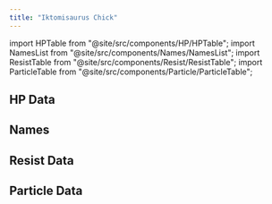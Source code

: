 ```yaml
---
title: "Iktomisaurus Chick"
---
```


import HPTable from "@site/src/components/HP/HPTable";
import NamesList from "@site/src/components/Names/NamesList";
import ResistTable from "@site/src/components/Resist/ResistTable";
import ParticleTable from "@site/src/components/Particle/ParticleTable";

## HP Data

<HPTable item_key="iktomisauruschick" data_src="enemy" />

## Names

<NamesList item_key="iktomisauruschick" data_src="enemy" />

## Resist Data

<ResistTable item_key="iktomisauruschick" data_src="enemy" />

## Particle Data

<ParticleTable item_key="iktomisauruschick" data_src="enemy" />